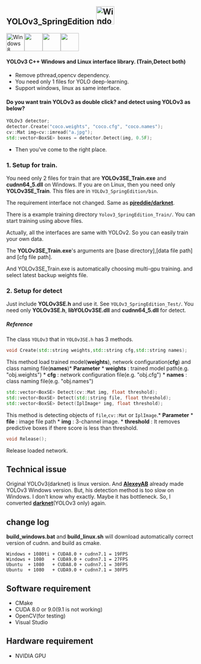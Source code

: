 YOLOv3_SpringEdition <img src="https://i.imgur.com/oYejfWp.png" title="Windows8" width="48">
--------------------------------------------------------------------------------------------

<img src="https://i.imgur.com/ElCyyzT.png" title="Windows8" width="48"><img src="https://i.imgur.com/O5bye0l.png" width="48"><img src="https://i.imgur.com/kmfOMZz.png" width="48"><img src="https://i.imgur.com/6OT8yM9.png" width="48">

#### YOLOv3 C++ Windows and Linux interface library. (Train,Detect both)

-	Remove pthread,opencv dependency.
-	You need only 1 files for YOLO deep-learning.
-	Support windows, linux as same interface.

#### Do you want train YOLOv3 as double click? and detect using YOLOv3 as below?

```cpp
YOLOv3 detector;
detector.Create("coco.weights", "coco.cfg", "coco.names");
cv::Mat img=cv::imread("a.jpg");
std::vector<BoxSE> boxes = detector.Detect(img, 0.5F);
```

-	Then you've come to the right place.

### 1. Setup for train.

You need only 2 files for train that are **YOLOv3SE_Train.exe** and **cudnn64_5.dll** on Windows. If you are on Linux, then you need only **YOLOv3SE_Train**. This files are in `YOLOv3_SpringEdition/bin`.

The requirement interface not changed. Same as **[pjreddie/darknet](https://github.com/pjreddie/darknet)**.

There is a example training directory `Yolov3_SpringEdition_Train/`. You can start training using above files.

Actually, all the interfaces are same with YOLOv2. So you can easily train your own data.

The **YOLOv3SE_Train.exe**'s arguments are [base directory],[data file path] and [cfg file path].

And YOLOv3SE_Train.exe is automatically choosing multi-gpu training. and select latest backup weights file.

### 2. Setup for detect

Just include **YOLOv3SE.h** and use it. See `YOLOv3_SpringEdition_Test/`. You need only **YOLOv3SE.h**, **libYOLOv3SE.dll** and **cudnn64_5.dll** for detect.

##### Reference

The class `YOLOv3` that in `YOLOv3SE.h` has 3 methods.

```cpp
void Create(std::string weights,std::string cfg,std::string names);
```

This method load trained model(**weights**), network configuration(**cfg**) and class naming file(**names**\)* **Parameter** * **weights** : trained model path(e.g. "obj.weights") * **cfg** : network configuration file(e.g. "obj.cfg") * **names** : class naming file(e.g. "obj.names")

```cpp
std::vector<BoxSE> Detect(cv::Mat img, float threshold);
std::vector<BoxSE> Detect(std::string file, float threshold);
std::vector<BoxSE> Detect(IplImage* img, float threshold);
```

This method is detecting objects of `file`,`cv::Mat` or `IplImage`.* **Parameter** * **file** : image file path * **img** : 3-channel image. * **threshold** : It removes predictive boxes if there score is less than threshold.

```cpp
void Release();
```

Release loaded network.

Technical issue
---------------

Original YOLOv3(darknet) is linux version. And **[AlexeyAB](https://github.com/AlexeyAB/darknet)** already made YOLOv3 Windows version. But, his detection method is too slow on Windows. I don't know why exactly. Maybe it has bottleneck. So, I converted **[darknet](https://github.com/pjreddie/darknet)**(YOLOv3 only) again.

change log
----------

**build_windows.bat** and **build_linux.sh** will download automatically correct version of cudnn. and build as cmake.

```
Windows + 1080ti + CUDA8.0 + cudnn7.1 = 19FPS
Windows + 1080   + CUDA9.0 + cudnn7.1 = 27FPS
Ubuntu  + 1080   + CUDA8.0 + cudnn7.1 = 30FPS
Ubuntu  + 1080   + CUDA9.0 + cudnn7.1 = 30FPS
```

Software requirement
--------------------

-	CMake
-	CUDA 8.0 or 9.0(9.1 is not working)
-	OpenCV(for testing)
-	Visual Studio

Hardware requirement
--------------------

-	NVIDIA GPU
